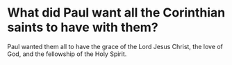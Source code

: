 # What did Paul want all the Corinthian saints to have with them?

Paul wanted them all to have the grace of the Lord Jesus Christ, the love of God, and the fellowship of the Holy Spirit.
